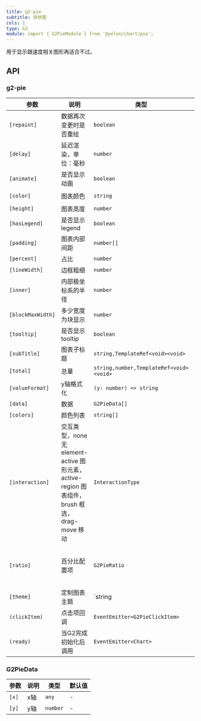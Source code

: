 ```yaml
---
title: g2-pie
subtitle: 饼状图
cols: 1
type: G2
module: import { G2PieModule } from '@yelon/chart/pie';
---
```


用于显示跟速度相关图形再适合不过。

## API

### g2-pie

| 参数 | 说明 | 类型 | 默认值 |
|----|----|----|-----|
| `[repaint]` | 数据再次变更时是否重绘 | `boolean` | `true` |
| `[delay]` | 延迟渲染，单位：毫秒 | `number` | `0` |
| `[animate]` | 是否显示动画 | `boolean` | `true` |
| `[color]` | 图表颜色 | `string` | `rgba(24, 144, 255, 0.85)` |
| `[height]` | 图表高度 | `number` | - |
| `[hasLegend]` | 是否显示 legend | `boolean` | `false` |
| `[padding]` | 图表内部间距 | `number[]` | `[12, 0, 12, 0]` |
| `[percent]` | 占比 | `number` | - |
| `[lineWidth]` | 边框粗细 | `number` | `0` |
| `[inner]` | 内部极坐标系的半径 | `number` | `0.75` |
| `[blockMaxWidth]` | 多少宽度为块显示 | `number` | `380` |
| `[tooltip]` | 是否显示 tooltip | `boolean` | `true` |
| `[subTitle]` | 图表子标题 | `string,TemplateRef<void><void>` | - |
| `[total]` | 总量 | `string,number,TemplateRef<void><void>` | - |
| `[valueFormat]` | y轴格式化 | `(y: number) => string` | - |
| `[data]` | 数据 | `G2PieData[]` | - |
| `[colors]` | 颜色列表 | `string[]` | - |
| `[interaction]` | 交互类型，none 无 element-active 图形元素，active-region 图表组件，brush 框选，drag-move 移动 | `InteractionType` | `none` |
| `[ratio]` | 百分比配置项 | `G2PieRatio` | `{ text: '占比', inverse: '反比', color: '', inverseColor: '#F0F2F5' }` |
| `[theme]` | 定制图表主题 | `string | LooseObject` | - |
| `(clickItem)` | 点击项回调 | `EventEmitter<G2PieClickItem>` | - |
| `(ready)` | 当G2完成初始化后调用 | `EventEmitter<Chart>` | - |

### G2PieData

| 参数 | 说明 | 类型 | 默认值 |
|----|----|----|-----|
| `[x]` | x轴 | `any` | - |
| `[y]` | y轴 | `number` | - |

